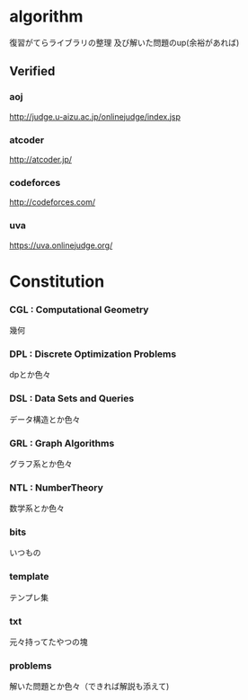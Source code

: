 # algorithm
復習がてらライブラリの整理
及び解いた問題のup(余裕があれば)

## Verified
### aoj
<http://judge.u-aizu.ac.jp/onlinejudge/index.jsp>
### atcoder
<http://atcoder.jp/>
### codeforces
<http://codeforces.com/>
### uva
<https://uva.onlinejudge.org/>

# Constitution

### CGL : Computational Geometry
幾何
### DPL : Discrete Optimization Problems
dpとか色々
### DSL : Data Sets and Queries
データ構造とか色々
### GRL : Graph Algorithms
グラフ系とか色々
### NTL : NumberTheory
数学系とか色々
### bits
いつもの
### template
テンプレ集
### txt
元々持ってたやつの塊

### problems
解いた問題とか色々（できれば解説も添えて)

